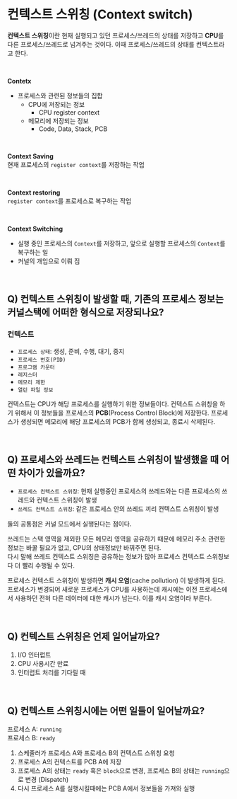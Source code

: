 # 컨텍스트 스위칭 (Context switch)

**컨텍스트 스위칭**이란 현재 실행되고 있던 프로세스/쓰레드의 상태를 저장하고 **CPU**를 다른 프로세스/쓰레드로 
넘겨주는 것이다. 이때 프로세스/쓰레드의 상태를 컨텍스트라고 한다. 

<br>

**Contetx**
- 프로세스와 관련된 정보들의 집합
    - CPU에 저장되는 정보
        - CPU register context
    - 메모리에 저장되는 정보
        - Code, Data, Stack, PCB

<br>

**Context Saving**          
현재 프로세스의 `register context`를 저장하는 작업

<br>

**Context restoring**           
`register context`를 프로세스로 복구하는 작업

<br>

**Context Switching**           
- 실행 중인 프로세스의 `Context`를 저장하고, 앞으로 실행할 프로세스의 `Context`를 복구하는 일
- 커널의 개입으로 이뤄 짐

<br>

## Q) 컨텍스트 스위칭이 발생할 때, 기존의 프로세스 정보는 커널스택에 어떠한 형식으로 저장되나요?

### 컨텍스트

* `프로세스 상태`: 생성, 준비, 수행, 대기, 중지
* `프로세스 번호(PID)`
* `프로그램 카운터`
* `레지스터`
* `메모리 제한`
* `열린 파일 정보`

컨텍스트는 CPU가 해당 프로세스를 실행하기 위한 정보들이다. 컨텍스트 스위칭을 하기 위해서 이 정보들을 프로세스의 **PCB**(Process Control Block)에 저장한다. 
프로세스가 생성되면 메모리에 해당 프로세스의 PCB가 함께 생성되고, 종료시 삭제된다.  

<br>

## Q) 프로세스와 쓰레드는 컨텍스트 스위칭이 발생했을 때 어떤 차이가 있을까요?

* `프로세스 컨텍스트 스위칭`: 현재 실행중인 프로세스의 쓰레드와는 다른 프로세스의 쓰레드와 컨텍스트 스위칭이 발생
* `쓰레드 컨텍스트 스위칭`: 같은 프로세스 안의 쓰레드 끼리 컨텍스트 스위칭이 발생
  

둘의 공통점은 커널 모드에서 실행된다는 점이다.  

쓰레드는 스택 영역을 제외한 모든 메모리 영역을 공유하기 때문에 메모리 주소 관련한 정보는 바꿀 필요가 없고, CPU의 상태정보만 바꿔주면 된다.  
다시 말해 쓰레드 컨텍스트 스위칭은 공유하는 정보가 많아 프로세스 컨텍스트 스위칭보다 더 빨리 수행될 수 있다.  

프로세스 컨텍스트 스위칭이 발생하면 **캐시 오염**(cache pollution) 이 발생하게 된다.  
프로세스가 변경되어 새로운 프로세스가 CPU를 사용하는데 캐시에는 이전 프로세스에서 사용하던 전혀 다른 데이터에 대한 캐시가 남는다. 
이를 캐시 오염이라 부른다.  

<br>

## Q) 컨텍스트 스위칭은 언제 일어날까요?

1. I/O 인터럽트
2. CPU 사용시간 만료
3. 인터럽트 처리를 기다릴 때

<br>

## Q) 컨텍스트 스위칭시에는 어떤 일들이 일어날까요?

프로세스 A: `running`  
프로세스 B: `ready`

1. 스케줄러가 프로세스 A와 프로세스 B의 컨텍스트 스위칭 요청
2. 프로세스 A의 컨텍스트를 PCB A에 저장
3. 프로세스 A의 상태는 `ready` 혹은 `block`으로 변경, 프로세스 B의 상태는 `running`으로 변경 (Dispatch)
4. 다시 프로세스 A를 실행시킬때에는 PCB A에서 정보들을 가져와 실행
